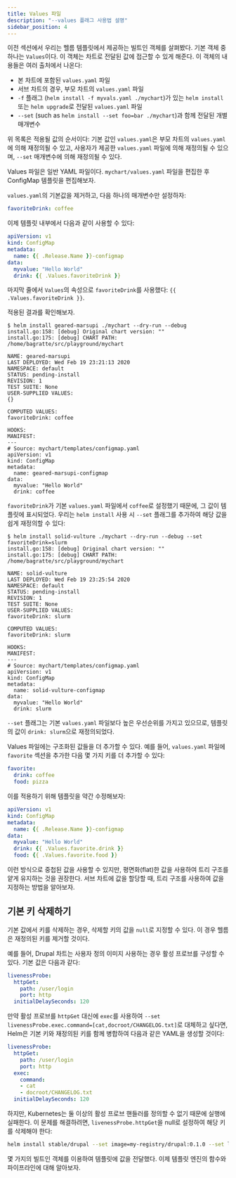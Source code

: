 ```yaml
---
title: Values 파일
description: "--values 플래그 사용법 설명"
sidebar_position: 4
---
```


이전 섹션에서 우리는 헬름 템플릿에서 제공하는 빌트인 객체를 살펴봤다. 기본 객체 중 하나는 `Values`이다. 이 객체는 차트로 전달된 값에 접근할 수 있게 해준다. 이 객체의 내용들은 여러 출처에서 나온다:

- 본 차트에 포함된 `values.yaml` 파일
- 서브 차트의 경우, 부모 차트의 `values.yaml` 파일
- `-f` 플래그 (`helm install -f myvals.yaml ./mychart`)가 있는 `helm install` 또는 `helm upgrade`로 전달된 `values.yaml` 파일
- `--set` (such as `helm install --set foo=bar ./mychart`)과 함께 전달된 개별 매개변수

위 목록은 적용될 값의 순서이다: 기본 값인 `values.yaml`은 부모 차트의 `values.yaml`에 의해 재정의될 수 있고, 사용자가 제공한 `values.yaml` 파일에 의해 재정의될 수 있으며, `--set` 매개변수에 의해 재정의될 수 있다.

Values 파일은 일반 YAML 파일이다. `mychart/values.yaml` 파일을 편집한 후 ConfigMap 템플릿을 편집해보자.

`values.yaml`의 기본값을 제거하고, 다음 하나의 매개변수만 설정하자:

```yaml
favoriteDrink: coffee
```

이제 템플릿 내부에서 다음과 같이 사용할 수 있다: 

```yaml
apiVersion: v1
kind: ConfigMap
metadata:
  name: {{ .Release.Name }}-configmap
data:
  myvalue: "Hello World"
  drink: {{ .Values.favoriteDrink }}
```

마지막 줄에서 `Values`의 속성으로 `favoriteDrink`를 사용했다:
`{{ .Values.favoriteDrink }}`.

적용된 결과를 확인해보자.

```console
$ helm install geared-marsupi ./mychart --dry-run --debug
install.go:158: [debug] Original chart version: ""
install.go:175: [debug] CHART PATH: /home/bagratte/src/playground/mychart

NAME: geared-marsupi
LAST DEPLOYED: Wed Feb 19 23:21:13 2020
NAMESPACE: default
STATUS: pending-install
REVISION: 1
TEST SUITE: None
USER-SUPPLIED VALUES:
{}

COMPUTED VALUES:
favoriteDrink: coffee

HOOKS:
MANIFEST:
---
# Source: mychart/templates/configmap.yaml
apiVersion: v1
kind: ConfigMap
metadata:
  name: geared-marsupi-configmap
data:
  myvalue: "Hello World"
  drink: coffee
```

`favoriteDrink`가 기본 `values.yaml` 파일에서 `coffee`로 설정했기 때문에, 그 값이 템플릿에 표시되었다. 우리는 `helm install` 사용 시 `--set` 플래그를 추가하여 해당 값을 쉽게 재정의할 수 있다:

```console
$ helm install solid-vulture ./mychart --dry-run --debug --set favoriteDrink=slurm
install.go:158: [debug] Original chart version: ""
install.go:175: [debug] CHART PATH: /home/bagratte/src/playground/mychart

NAME: solid-vulture
LAST DEPLOYED: Wed Feb 19 23:25:54 2020
NAMESPACE: default
STATUS: pending-install
REVISION: 1
TEST SUITE: None
USER-SUPPLIED VALUES:
favoriteDrink: slurm

COMPUTED VALUES:
favoriteDrink: slurm

HOOKS:
MANIFEST:
---
# Source: mychart/templates/configmap.yaml
apiVersion: v1
kind: ConfigMap
metadata:
  name: solid-vulture-configmap
data:
  myvalue: "Hello World"
  drink: slurm
```

`--set` 플래그는 기본 `values.yaml` 파일보다 높은 우선순위를 가지고 있으므로, 템플릿의 값이 `drink: slurm`으로 재정의되었다.

Values 파일에는 구조화된 값들을 더 추가할 수 있다. 예를 들어, `values.yaml` 파일에 `favorite` 섹션을 추가한 다음 몇 가지 키를 더 추가할 수 있다:

```yaml
favorite:
  drink: coffee
  food: pizza
```

이를 적용하기 위해 템플릿을 약간 수정해보자:

```yaml
apiVersion: v1
kind: ConfigMap
metadata:
  name: {{ .Release.Name }}-configmap
data:
  myvalue: "Hello World"
  drink: {{ .Values.favorite.drink }}
  food: {{ .Values.favorite.food }}
```

이런 방식으로 중첩된 값을 사용할 수 있지만, 평면화(flat)한 값을 사용하여 트리 구조를 얕게 유지하는 것을 권장한다. 서브 차트에 값을 할당할 때, 트리 구조를 사용하여 값을 지정하는 방법을 알아보자.

## 기본 키 삭제하기

기본 값에서 키를 삭제하는 경우, 삭제할 키의 값을 `null`로 지정할 수 있다. 이 경우 헬름은 재정의된 키를 제거할 것이다. 

예를 들어, Drupal 차트는 사용자 정의 이미지 사용하는 경우 활성 프로브를 구성할 수 있다. 기본 값은 다음과 같다:

```yaml
livenessProbe:
  httpGet:
    path: /user/login
    port: http
  initialDelaySeconds: 120
```

만약 활성 프로브를 `httpGet` 대신에 `exec`를 사용하여 `--set livenessProbe.exec.command=[cat,docroot/CHANGELOG.txt]`로 대체하고 싶다면, Helm은 기본 키와 재정의된 키를 함께 병합하여 다음과 같은 YAML을 생성할 것이다:

```yaml
livenessProbe:
  httpGet:
    path: /user/login
    port: http
  exec:
    command:
    - cat
    - docroot/CHANGELOG.txt
  initialDelaySeconds: 120
```

하지만, Kubernetes는 둘 이상의 활성 프로브 핸들러를 정의할 수 없기 때문에 실행에 실패한다. 이 문제를 해결하려면, `livenessProbe.httpGet`을 null로 설정하여 해당 키를 삭제해야 한다:

```sh
helm install stable/drupal --set image=my-registry/drupal:0.1.0 --set livenessProbe.exec.command=[cat,docroot/CHANGELOG.txt] --set livenessProbe.httpGet=null
```

몇 가지의 빌트인 객체를 이용하여 템플릿에 값을 전달했다. 이제 템플릿 엔진의 함수와 파이프라인에 대해 알아보자. 
